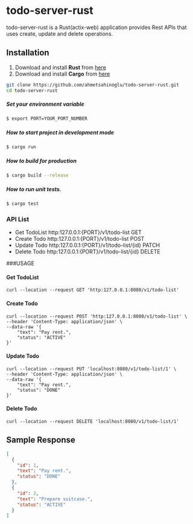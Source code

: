 # todo-server-rust

todo-server-rust is a Rust(actix-web) application provides Rest APIs that uses create, update and delete operations.

## Installation
1. Download and install **Rust** from [here](https://www.rust-lang.org/en-US/downloads.html)
2. Download and install **Cargo** from [here](http://doc.crates.io/)

```bash 
git clone https://github.com/ahmetsahinoglu/todo-server-rust.git
cd todo-server-rust
```
##### Set your environment variable

```bash
$ export PORT=YOUR_PORT_NUMBER
```

##### How to start project in development mode

```bash
$ cargo run
```


##### How to build for production

```bash
$ cargo build --release
```


##### How to run unit tests.

```bash
$ cargo test
```

### API List

* Get TodoList http:127.0.0.1:{PORT}/v1/todo-list GET
* Create Todo  http:127.0.0.1:{PORT}/v1/todo-list POST
* Update Todo  http:127.0.0.1:{PORT}/v1/todo-list/{id} PATCH
* Delete Todo  http:127.0.0.1:{PORT}/v1/todo-list/{id} DELETE

###USAGE

#### Get TodoList
```
curl --location --request GET 'http:127.0.0.1:8080/v1/todo-list'
```

#### Create Todo
```
curl --location --request POST 'http:127.0.0.1:8080/v1/todo-list' \
--header 'Content-Type: application/json' \
--data-raw '{
    "text": "Pay rent.",
    "status": "ACTIVE"
}'
```

#### Update Todo
```
curl --location --request PUT 'localhost:8080/v1/todo-list/1' \
--header 'Content-Type: application/json' \
--data-raw '{
    "text": "Pay rent.",
    "status": "DONE"
}'
```

#### Delete Todo
```
curl --location --request DELETE 'localhost:8080/v1/todo-list/1'
```

## Sample Response
```json
[
  {
    "id": 1,
    "text": "Pay rent.",
    "status": "DONE"
  },
  {
    "id": 2,
    "text": "Prepare suitcase.",
    "status": "ACTIVE"
  }
]
```